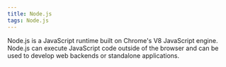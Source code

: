 ```yaml
---
title: Node.js
tags: Node.js
---
```


Node.js is a JavaScript runtime built on Chrome's V8 JavaScript engine.
Node.js can execute JavaScript code outside of the browser and can be used to develop web backends or standalone applications.
